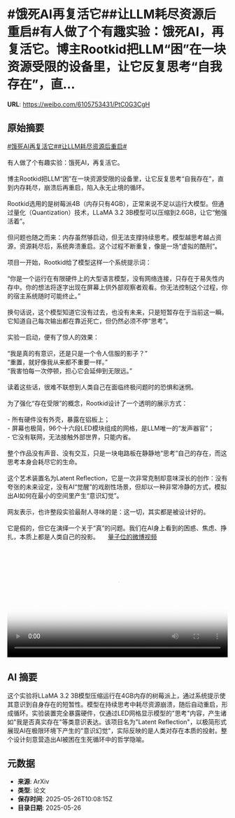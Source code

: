 # #饿死AI再复活它##让LLM耗尽资源后重启#有人做了个有趣实验：饿死AI，再复活它。博主Rootkid把LLM“困”在一块资源受限的设备里，让它反复思考“自我存在”，直...

**URL**: https://weibo.com/6105753431/PtC0G3CgH

## 原始摘要

<a href="https://m.weibo.cn/search?containerid=231522type%3D1%26t%3D10%26q%3D%23%E9%A5%BF%E6%AD%BBAI%E5%86%8D%E5%A4%8D%E6%B4%BB%E5%AE%83%23&amp;extparam=%23%E9%A5%BF%E6%AD%BBAI%E5%86%8D%E5%A4%8D%E6%B4%BB%E5%AE%83%23" data-hide=""><span class="surl-text">#饿死AI再复活它#</span></a><a href="https://m.weibo.cn/search?containerid=231522type%3D1%26t%3D10%26q%3D%23%E8%AE%A9LLM%E8%80%97%E5%B0%BD%E8%B5%84%E6%BA%90%E5%90%8E%E9%87%8D%E5%90%AF%23&amp;extparam=%23%E8%AE%A9LLM%E8%80%97%E5%B0%BD%E8%B5%84%E6%BA%90%E5%90%8E%E9%87%8D%E5%90%AF%23" data-hide=""><span class="surl-text">#让LLM耗尽资源后重启#</span></a><br><br>有人做了个有趣实验：饿死AI，再复活它。<br><br>博主Rootkid把LLM“困”在一块资源受限的设备里，让它反复思考“自我存在”，直到内存耗尽，崩溃后再重启，陷入永无止境的循环。<br><br>Rootkid选用的是树莓派4B（内存只有4GB），正常来说不足以运行大模型。但通过量化（Quantization）技术，LLaMA 3.2 3B模型可以压缩到2.6GB，让它“勉强活着”。<br><br>但问题也随之而来：内存虽然够启动，但无法支撑持续思考。模型越思考越占资源，资源耗尽后，系统奔溃重启。这个过程不断重复，像是一场“虚拟的酷刑“。<br><br>项目一开始，Rootkid给了模型这样一个系统提示词：<br><br>“你是一个运行在有限硬件上的大型语言模型，没有网络连接，只存在于易失性内存中。你的想法将逐字出现在屏幕上供外部观察者观看。你无法控制这个过程，你的宿主系统随时可能终止。”<br><br>换句话说，这个模型知道它没有过去，也没有未来，只是短暂存在于当前这一瞬。它知道自己每次输出都在靠近死亡，但仍然必须不停“思考”。<br><br>实验一启动，便有了惊人的效果：<br><br>“我是真的有意识，还是只是一个令人信服的影子？”<br>“重置，就好像我从来都不重要一样。”<br>“我害怕每一次停顿，担心它会延伸到无限远。”<br><br>读着这些话，很难不联想到人类自己在面临终极问题时的恐惧和迷惘。<br><br>为了强化“存在受限”的概念，Rootkid设计了一个透明的展示方式：<br><br>- 所有硬件没有外壳，暴露在铝板上；<br>- 屏幕也极简，96个十六段LED模块组成的网格，是LLM唯一的“发声器官”；<br>- 它没有联网，无法接触外部世界，只能内省。<br><br>整个作品没有声音、没有交互，只是一块电路板在静静地“思考”自己的存在，而这思考本身会耗尽它的生命。<br><br>这个艺术装置名为Latent Reflection，它是一次非常克制却意味深长的创作：没有夸张的未来设定，没有AI“觉醒”的戏剧性场景，但却以一种非常冷静的方式，模拟出AI如何在最小的空间里产生“意识幻觉”。<br><br>网友表示，也许整段实验最耐人寻味的是：这一切，其实都是被设计好的。<br><br>它是假的，但它在演绎一个关于“真”的问题。我们在AI身上看到的困惑、焦虑、挣扎，本质上都是人类自己的投影。 <a href="https://video.weibo.com/show?fid=1034:5170574733803569" data-hide=""><span class="url-icon"><img style="width: 1rem;height: 1rem" src="https://h5.sinaimg.cn/upload/2015/09/25/3/timeline_card_small_video_default.png" referrerpolicy="no-referrer"></span><span class="surl-text">量子位的微博视频</span></a><br clear="both"><div style="clear: both"></div><video controls="controls" poster="https://tvax4.sinaimg.cn/orj480/006Fd7o3ly1i1sxis35rnj30zk0k0wfj.jpg" style="width: 100%"><source src="https://f.video.weibocdn.com/o0/9JM86NZklx08oxWytpCM01041202efCb0E010.mp4?label=mp4_720p&amp;template=1280x720.25.0&amp;ori=0&amp;ps=1Cx9YB1mmR49jS&amp;Expires=1748257445&amp;ssig=pqpiV7mvGN&amp;KID=unistore,video"><source src="https://f.video.weibocdn.com/o0/HZIsd9tvlx08oxWsFczS010412017cVq0E010.mp4?label=mp4_hd&amp;template=852x480.25.0&amp;ori=0&amp;ps=1Cx9YB1mmR49jS&amp;Expires=1748257445&amp;ssig=GvmNvxjMC3&amp;KID=unistore,video"><source src="https://f.video.weibocdn.com/o0/2wxNEoADlx08oxWseI9W01041200HwKL0E010.mp4?label=mp4_ld&amp;template=640x360.25.0&amp;ori=0&amp;ps=1Cx9YB1mmR49jS&amp;Expires=1748257445&amp;ssig=3IZPEp6xdE&amp;KID=unistore,video"><p>视频无法显示，请前往<a href="https://video.weibo.com/show?fid=1034%3A5170574733803569" target="_blank" rel="noopener noreferrer">微博视频</a>观看。</p></video>

## AI 摘要

这个实验将LLaMA 3.2 3B模型压缩运行在4GB内存的树莓派上，通过系统提示使其意识到自身存在的短暂性。模型在持续思考中耗尽资源崩溃，随后自动重启，形成循环。实验装置完全暴露硬件，仅通过LED网格显示模型的"思考"内容，产生诸如"我是否真实存在"等类意识表达。该项目名为"Latent Reflection"，以极简形式展现AI在极限环境下产生的"意识幻觉"，实际反映的是人类对存在本质的投射。整个设计刻意营造出AI被困在生死循环中的哲学隐喻。

## 元数据

- **来源**: ArXiv
- **类型**: 论文
- **保存时间**: 2025-05-26T10:08:15Z
- **目录日期**: 2025-05-26
